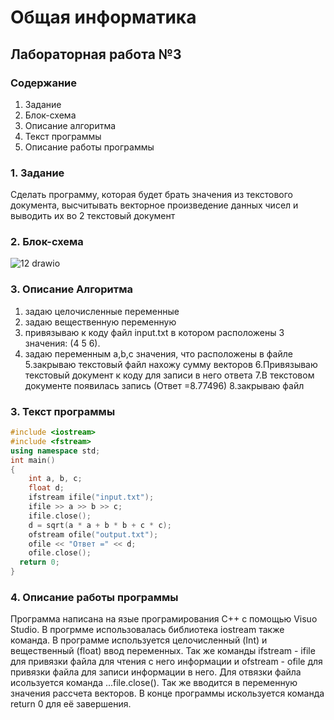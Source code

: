 # Общая информатика

## Лабораторная работа №3

### Содержание

1. Задание
2. Блок-схема
3. Описание алгоритма
4. Текст программы
5. Описание работы программы

### 1. Задание

Сделать программу, которая будет брать значения из текстового документа, высчитывать векторное произведение данных чисел и выводить их во 2 текстовый документ

### 2. Блок-схема
![12 drawio](https://user-images.githubusercontent.com/100399698/169514675-49e25d01-b515-451c-98b2-cb0bb38e2aed.png)

### 3. Описание Алгоритма
1. задаю целочисленные переменные
2. задаю вещественную переменную
3. привязываю к коду файл input.txt в котором расположены 3 значения: (4 5 6).
4. задаю переменным a,b,c значения, что расположены в файле
5.закрываю текстовый файл нахожу сумму векторов
6.Привязываю текстовый документ к коду для записи в него ответа
7.В текстовом документе появилась запись (Ответ =8.77496)
8.закрываю файл



### 3. Текст программы
```c++
#include <iostream>
#include <fstream>
using namespace std;
int main()
{
	int a, b, c; 
	float d;
	ifstream ifile("input.txt");
	ifile >> a >> b >> c;  
	ifile.close(); 
	d = sqrt(a * a + b * b + c * c); 
	ofstream ofile("output.txt"); 
	ofile << "Ответ =" << d; 
	ofile.close(); 
  return 0;
}
```
### 4. Описание работы программы
Программа написана на язые програмирования C++ с помощью Visuo Studio. В прогрмме использовалась библиотека iostream также команда. В программе используется целочисленный (Int) и вещественный (float) ввод переменных. Так же команды ifstream - ifile для привязки файла для чтения с него информации и ofstream - ofile для привязки файла для записи информации в него. Для отвязки файла исользуется команда ...file.close(). Так же вводится в переменную значения рассчета векторов. В конце программы искользуется команда return 0 для её завершения.
